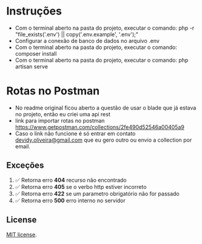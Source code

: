  
 # Instruções
* Com o terminal aberto na pasta do projeto, executar o comando: php -r "file_exists('.env') || copy('.env.example', '.env');"
* Configurar a conexão de banco de dados no arquivo .env
* Com o terminal aberto na pasta do projeto, executar o comando: composer install
* Com o terminal aberto na pasta do projeto, executar o comando: php artisan serve

 # Rotas no Postman
* No readme original ficou aberto a questão de usar o blade que já estava no projeto, então eu criei uma api rest
* link para importar rotas no postman https://www.getpostman.com/collections/2fe490d52546a00405a9
* Caso o link não funcione é só entrar em contato devidy.oliveira@gmail.com que eu gero outro ou envio a collection por email.


## Exceções

1. ✅ Retorna erro **404** recurso não encontrado
2. ✅ Retorna erro **405** se o verbo http estiver incorreto
3. ✅ Retorna erro **422** se um parametro obrigatório não for passado
4. ✅ Retorna erro **500** erro interno no servidor

## License

[MIT license](https://opensource.org/licenses/MIT).